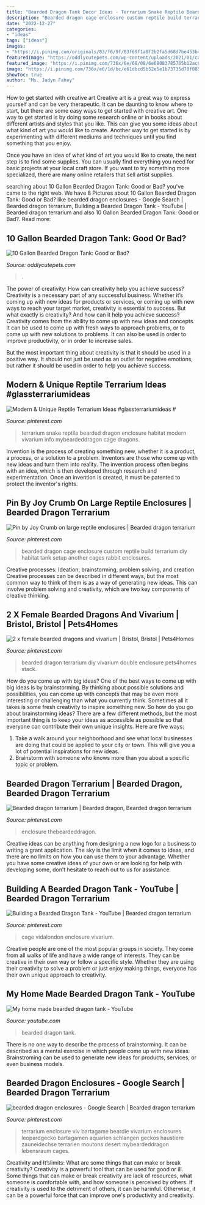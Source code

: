 ```yaml
---
title: "Bearded Dragon Tank Decor Ideas - Terrarium Snake Reptile Bearded Dragon Enclosure Habitat Modern Vivarium Info Mybeardeddragon Cage Dragons"
description: "Bearded dragon cage enclosure custom reptile build terrarium diy habitat tank setup another cages rabbit enclosures"
date: "2022-12-27"
categories:
- "ideas"
tags: ["ideas"]
images:
- "https://i.pinimg.com/originals/83/f6/9f/83f69f1a8f2b2fa5d68d7be453b45628.jpg"
featuredImage: "https://oddlycutepets.com/wp-content/uploads/2021/01/canva-photo-editor-2021-01-29T161414.222.png"
featured_image: "https://i.pinimg.com/736x/6e/68/08/6e68083785765b12ac8b779fa2c8722e.jpg"
image: "https://i.pinimg.com/736x/e6/1d/bc/e61dbcd5b52e5e1b73735d70f0853f0c.jpg"
ShowToc: true
author: "Ms. Jadyn Fahey"
---
```



How to get started with creative art
Creative art is a great way to express yourself and can be very therapeutic. It can be daunting to know where to start, but there are some easy ways to get started with creative art.
One way to get started is by doing some research online or in books about different artists and styles that you like. This can give you some ideas about what kind of art you would like to create. Another way to get started is by experimenting with different mediums and techniques until you find something that you enjoy.

Once you have an idea of what kind of art you would like to create, the next step is to find some supplies. You can usually find everything you need for basic projects at your local craft store. If you want to try something more specialized, there are many online retailers that sell artist supplies.

	

		
searching about 10 Gallon Bearded Dragon Tank: Good or Bad? you've came to the right web. We have 8 Pictures about 10 Gallon Bearded Dragon Tank: Good or Bad? like bearded dragon enclosures - Google Search | Bearded dragon terrarium, Building a Bearded Dragon Tank - YouTube | Bearded dragon terrarium and also 10 Gallon Bearded Dragon Tank: Good or Bad?. Read more:
		
    
## 10 Gallon Bearded Dragon Tank: Good Or Bad?

<img loading=lazy src="https://oddlycutepets.com/wp-content/uploads/2021/01/canva-photo-editor-2021-01-29T161414.222.png" onerror="this.onerror=null;this.src='https://tse2.mm.bing.net/th?id=OIP.4FdZD9iXrekyKaLAs_Zq3AHaE7&amp;pid=15.1';" alt="10 Gallon Bearded Dragon Tank: Good or Bad?">

_Source: oddlycutepets.com_

>. 

	

The power of creativity: How can creativity help you achieve success?
Creativity is a necessary part of any successful business. Whether it’s coming up with new ideas for products or services, or coming up with new ways to reach your target market, creativity is essential to success. But what exactly is creativity? And how can it help you achieve success?
Creativity comes from the ability to come up with new ideas and concepts. It can be used to come up with fresh ways to approach problems, or to come up with new solutions to problems. It can also be used in order to improve productivity, or in order to increase sales.

But the most important thing about creativity is that it should be used in a positive way. It should not just be used as an outlet for negative emotions, but rather it should be used in order to help you achieve success.

    
## Modern &amp; Unique Reptile Terrarium Ideas #glassterrariumideas #

<img loading=lazy src="https://i.pinimg.com/736x/ce/82/ee/ce82ee747b2a9083d5b41a8292eec859.jpg" onerror="this.onerror=null;this.src='https://tse2.mm.bing.net/th?id=OIP.ZcGr4BsCqugXG6UBbP9EBAHaJ3&amp;pid=15.1';" alt="Modern &amp; Unique Reptile Terrarium Ideas #glassterrariumideas #">

_Source: pinterest.com_

>terrarium snake reptile bearded dragon enclosure habitat modern vivarium info mybeardeddragon cage dragons. 

	

Invention is the process of creating something new, whether it is a product, a process, or a solution to a problem. Inventors are those who come up with new ideas and turn them into reality. The invention process often begins with an idea, which is then developed through research and experimentation. Once an invention is created, it must be patented to protect the inventor's rights.

    
## Pin By Joy Crumb On Large Reptile Enclosures | Bearded Dragon Terrarium

<img loading=lazy src="https://i.pinimg.com/originals/83/f6/9f/83f69f1a8f2b2fa5d68d7be453b45628.jpg" onerror="this.onerror=null;this.src='https://tse1.mm.bing.net/th?id=OIP.0-c42vPyuW0L5tvMH2z-vgHaFj&amp;pid=15.1';" alt="Pin by Joy Crumb on large reptile enclosures | Bearded dragon terrarium">

_Source: pinterest.com_

>bearded dragon cage enclosure custom reptile build terrarium diy habitat tank setup another cages rabbit enclosures. 

	

Creative processes: Ideation, brainstorming, problem solving, and creation
Creative processes can be described in different ways, but the most common way to think of them is as a way of generating new ideas. This can involve problem solving and creativity, which are two key components of creative thinking.

    
## 2 X Female Bearded Dragons And Vivarium | Bristol, Bristol | Pets4Homes

<img loading=lazy src="https://i.pinimg.com/736x/6e/68/08/6e68083785765b12ac8b779fa2c8722e.jpg" onerror="this.onerror=null;this.src='https://tse3.mm.bing.net/th?id=OIP._vxKDPPUMDLM7ENDbK7suwAAAA&amp;pid=15.1';" alt="2 x female bearded dragons and vivarium | Bristol, Bristol | Pets4Homes">

_Source: pinterest.com_

>bearded dragon terrarium diy vivarium double enclosure pets4homes stack. 

	

How do you come up with big ideas?
One of the best ways to come up with big ideas is by brainstorming. By thinking about possible solutions and possibilities, you can come up with concepts that may be even more interesting or challenging than what you currently think. Sometimes all it takes is some fresh creativity to inspire something new. So how do you go about brainstorming ideas? There are a few different methods, but the most important thing is to keep your ideas as accessible as possible so that everyone can contribute their own unique insights. Here are five ways: 
1) Take a walk around your neighborhood and see what local businesses are doing that could be applied to your city or town. This will give you a lot of potential inspirations for new ideas. 
2) Brainstorm with someone who knows more than you about a specific topic or problem.

    
## Bearded Dragon Terrarium | Bearded Dragon, Bearded Dragon Terrarium

<img loading=lazy src="https://i.pinimg.com/736x/e6/1d/bc/e61dbcd5b52e5e1b73735d70f0853f0c.jpg" onerror="this.onerror=null;this.src='https://tse3.mm.bing.net/th?id=OIP.V3NSXjuBXk9vyhhZjIVKYAHaFj&amp;pid=15.1';" alt="Bearded dragon terrarium | Bearded dragon, Bearded dragon terrarium">

_Source: pinterest.com_

>enclosure thebeardeddragon. 

	

Creative ideas can be anything from designing a new logo for a business to writing a grant application. The sky is the limit when it comes to ideas, and there are no limits on how you can use them to your advantage. Whether you have some creative ideas of your own or are looking for help with developing some, don’t hesitate to reach out to us for assistance.

    
## Building A Bearded Dragon Tank - YouTube | Bearded Dragon Terrarium

<img loading=lazy src="https://i.pinimg.com/736x/f2/ce/35/f2ce3593b0e385f9735266f87522ee3f.jpg" onerror="this.onerror=null;this.src='https://tse3.mm.bing.net/th?id=OIP.XpAUQk8Lv_jxjQVRl-W4DwHaEK&amp;pid=15.1';" alt="Building a Bearded Dragon Tank - YouTube | Bearded dragon terrarium">

_Source: pinterest.com_

>cage vidalondon enclosure vivarium. 

	

Creative people are one of the most popular groups in society. They come from all walks of life and have a wide range of interests. They can be creative in their own way or follow a specific style. Whether they are using their creativity to solve a problem or just enjoy making things, everyone has their own unique approach to creativity.

    
## My Home Made Bearded Dragon Tank - YouTube

<img loading=lazy src="https://i.ytimg.com/vi/mN8UV2G8Ha4/maxresdefault.jpg" onerror="this.onerror=null;this.src='https://tse3.mm.bing.net/th?id=OIP.Sap6xUju250-DRuEDY6AqgHaEK&amp;pid=15.1';" alt="My home made bearded dragon tank - YouTube">

_Source: youtube.com_

>bearded dragon tank. 

	

There is no one way to describe the process of brainstorming. It can be described as a mental exercise in which people come up with new ideas. Brainstroming can be used to generate new ideas for products, services, or even business models.

    
## Bearded Dragon Enclosures - Google Search | Bearded Dragon Terrarium

<img loading=lazy src="https://i.pinimg.com/736x/a9/25/ad/a925ad34f8e50ce5df9ba347fac2135b.jpg" onerror="this.onerror=null;this.src='https://tse3.mm.bing.net/th?id=OIP.t3MjlAXcZmJ87juwGU7S6QHaFb&amp;pid=15.1';" alt="bearded dragon enclosures - Google Search | Bearded dragon terrarium">

_Source: pinterest.com_

>terrarium enclosure viv bartagame beardie vivarium enclosures leopardgecko bartagamen aquarien schlangen geckos haustiere zauneidechse terrarien moutons desert mybeardeddragon lebensraum cages. 

	

Creativity and It’slimits: What are some things that can make or break creativity?
Creativity is a powerful tool that can be used for good or ill. Some things that can make or break creativity are lack of resources, what someone is comfortable with, and how someone is perceived by others. If creativity is used to the detriment of others, it can be harmful. Otherwise, it can be a powerful force that can improve one's productivity and creativity.

